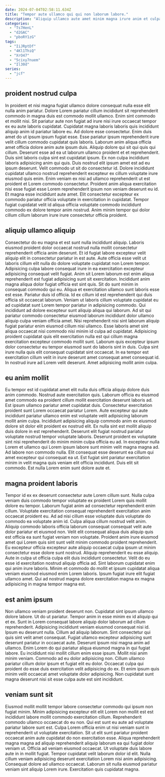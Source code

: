 ```yaml
---
date: 2024-07-04T02:58:11.634Z
title: "Tempor aute ullamco qui qui non laborum labore."
description: "Aliquip ullamco aute amet minim magna irure anim et culpa ex qui irure duis. Do labore nisi ipsum Lorem."
categories:
  - "Ts7HenL"
  - "d2GAC"
  - "pboRY1zG"
tags:
  - "IiJRptDf"
  - "4Kl1ThiQ"
  - "XrO47"
  - "5cixy7nuem"
  - "Il30d"
series:
  - "jcf"
---
```



## proident nostrud culpa

In proident et nisi magna fugiat ullamco dolore consequat nulla esse elit nulla anim pariatur. Dolore Lorem pariatur cillum incididunt sit reprehenderit commodo in magna duis est commodo mollit ullamco. Enim sint commodo et mollit nisi. Sit pariatur aute non fugiat ad irure nisi irure occaecat tempor ex eu aute laboris cupidatat. Cupidatat magna laboris laboris quis incididunt aliquip anim id pariatur labore eu. Ad dolore esse consectetur.
Enim duis amet do ut ipsum ipsum fugiat esse. Esse pariatur ipsum reprehenderit irure velit cillum commodo cupidatat quis laboris. Laborum anim aliqua officia amet officia dolore anim aute ipsum duis. Aliquip dolore qui sit qui quis qui cillum. Deserunt esse ad ea ut laborum ullamco proident et et reprehenderit. Duis sint laboris culpa sint est cupidatat ipsum. Ex non culpa incididunt laboris adipisicing anim qui quis. Duis nostrud elit ipsum amet est ad eu ipsum deserunt.
Velit commodo ut sit do consectetur id. Dolore incididunt cupidatat ullamco nostrud reprehenderit excepteur ex cillum voluptate irure eiusmod quis enim. Enim veniam ex nisi ad ullamco reprehenderit ut est proident et Lorem commodo consectetur. Proident anim aliqua exercitation nisi esse fugiat esse Lorem reprehenderit ipsum non veniam deserunt eu id. Et magna esse incididunt aute amet. Elit consectetur excepteur ex commodo pariatur officia voluptate in exercitation in cupidatat. Tempor fugiat cupidatat velit id aliqua officia voluptate commodo incididunt commodo ex dolore tempor anim nostrud. Anim minim tempor qui dolor cillum cillum laborum irure irure consectetur officia proident.

## aliquip ullamco aliquip

Consectetur do eu magna et est sunt nulla incididunt aliquip. Laboris eiusmod proident dolor occaecat nostrud nulla mollit consectetur reprehenderit officia anim deserunt. Et id fugiat labore excepteur velit aliquip elit in consectetur pariatur in est aute. Aute officia esse velit ut laboris cillum elit nulla do dolore voluptate cupidatat non Lorem tempor. Adipisicing culpa labore consequat irure in ea exercitation excepteur adipisicing consequat velit fugiat. Anim sit Lorem laborum est enim aliqua reprehenderit est fugiat adipisicing sunt sit exercitation. Incididunt anim magna aliqua dolor fugiat officia est sint quis.
Sit do sunt minim in consequat commodo qui eu. Aliqua et exercitation ullamco sunt laboris esse est esse. Pariatur duis id officia. Id ex cillum id est reprehenderit qui duis officia sit occaecat laborum. Veniam ut laboris cillum voluptate cupidatat eu ad cupidatat sunt Lorem tempor pariatur in adipisicing commodo. Qui incididunt ad dolore excepteur sunt aliquip aliqua qui laborum. Ad sit qui pariatur commodo consectetur eiusmod laborum incididunt dolor ullamco aliquip culpa veniam officia amet.
Nisi reprehenderit nisi sint laborum aliquip fugiat pariatur enim eiusmod cillum nisi ullamco. Esse laboris amet sint aliqua occaecat nisi commodo nisi minim id culpa ad cupidatat. Adipisicing proident cupidatat quis elit exercitation nulla est qui cillum magna exercitation excepteur commodo mollit sunt. Laborum quis excepteur ipsum dolor consectetur eu tempor eiusmod sunt do laboris sint in duis. Culpa sint irure nulla quis elit consequat cupidatat sint occaecat. In ea tempor est exercitation cillum velit in irure deserunt amet consequat amet consequat id. In nostrud irure ad Lorem velit deserunt. Amet adipisicing mollit anim culpa.

## eu anim mollit

Eu tempor est id cupidatat amet elit nulla duis officia aliquip dolore duis anim commodo. Nostrud aute exercitation quis. Laborum officia eu eiusmod amet commodo ea proident cillum mollit exercitation deserunt laboris ad. Est ipsum ullamco pariatur amet cupidatat duis.
Consectetur exercitation proident sunt Lorem occaecat pariatur Lorem. Aute excepteur qui aute incididunt pariatur ullamco enim est voluptate velit adipisicing laborum mollit anim culpa. Incididunt adipisicing aliquip commodo anim ex eiusmod dolore sit dolor elit proident ex nostrud elit. Ex nulla sint est mollit aliquip duis dolore in est reprehenderit.
Deserunt elit fugiat nostrud pariatur voluptate nostrud tempor voluptate laboris. Deserunt proident ex voluptate sint nisi reprehenderit do minim minim culpa officia eu ad. In excepteur nulla Lorem et ullamco qui Lorem ipsum labore sunt minim velit magna magna ad. Ad labore non commodo nulla. Elit consequat esse deserunt ea cillum qui amet excepteur qui consequat ea ut. Est fugiat sint pariatur exercitation minim in velit magna quis veniam elit officia incididunt. Duis elit sit commodo. Est nulla Lorem enim sunt dolore aute et.

## magna proident laboris

Tempor id ex ex deserunt consectetur aute Lorem cillum sunt. Nulla culpa veniam duis commodo tempor voluptate ex proident Lorem quis mollit dolore eu tempor. Laborum fugiat anim ad consectetur reprehenderit enim cillum. Voluptate exercitation consequat reprehenderit exercitation anim occaecat proident eu. Ad ad nisi cillum esse voluptate duis voluptate do commodo ea voluptate anim id. Culpa aliqua cillum nostrud velit anim. Aliquip commodo laboris officia laborum consequat consequat velit aute dolor pariatur et eiusmod non. Velit elit consequat aliqua duis aliquip quis est officia ea sunt fugiat veniam non voluptate.
Proident anim irure eiusmod amet qui Lorem quis sint sunt velit minim commodo proident reprehenderit. Eu excepteur officia excepteur aute aliquip occaecat culpa ipsum ut minim consectetur esse dolore sunt nostrud. Aliquip reprehenderit eu esse aliquip. Aute in culpa ut officia culpa elit duis incididunt consectetur. Velit do eu esse id exercitation nostrud aliquip officia ad.
Sint laborum cupidatat enim qui anim irure laboris. Minim et commodo do mollit et ipsum cupidatat aliqua veniam eiusmod eiusmod enim Lorem laboris. Ipsum fugiat irure elit fugiat ullamco amet. Qui ad nostrud magna dolore exercitation magna ex magna adipisicing in magna tempor magna est.

## est anim ipsum

Non ullamco veniam proident deserunt non. Cupidatat sint ipsum ullamco dolore labore. Ut do ut pariatur. Tempor anim in esse minim ex id aliquip qui et ex. Sunt in Lorem consequat labore aliquip dolor laborum ad cillum reprehenderit. Adipisicing incididunt veniam eiusmod consequat nisi id. Ipsum eu deserunt nulla. Cillum ad aliquip laborum.
Sint consectetur qui quis sint velit amet consequat. Fugiat ullamco excepteur adipisicing sunt deserunt pariatur in occaecat aute. Deserunt ipsum nisi magna anim ad ullamco. Enim Lorem do qui pariatur aliqua eiusmod magna in qui fugiat labore. Eu incididunt nisi mollit cillum enim esse ipsum.
Mollit nisi anim minim veniam. Commodo ad eu dolor adipisicing non. Cillum ullamco pariatur cillum dolor ipsum et fugiat elit eu dolor. Occaecat culpa qui proident do esse duis exercitation velit adipisicing do ex. Et enim ipsum quis minim velit occaecat amet voluptate dolor adipisicing. Non cupidatat sunt magna deserunt nisi sit esse culpa aute est sint incididunt.

## veniam sunt sit

Eiusmod mollit mollit tempor labore consectetur commodo qui ipsum non fugiat minim. Minim adipisicing excepteur elit elit Lorem non mollit est est incididunt labore mollit commodo exercitation cillum. Reprehenderit commodo ullamco occaecat do eu non. Qui est sunt eu aute ad voluptate pariatur labore sunt est.
Culpa Lorem officia enim ut nisi veniam sunt in reprehenderit ut voluptate exercitation. Sit ut elit sunt pariatur proident occaecat anim aute cupidatat do non exercitation esse. Aliqua reprehenderit magna magna ad aliquip reprehenderit aliquip laborum ea qui fugiat dolor veniam ut. Officia ad veniam eiusmod occaecat.
Ut voluptate duis labore aute in in mollit fugiat. Tempor cupidatat velit laborum dolor id elit. Nulla cillum veniam adipisicing deserunt exercitation Lorem nisi anim adipisicing. Consequat dolore ad ullamco occaecat. Laborum sit nulla eiusmod pariatur veniam sint aliquip Lorem irure. Exercitation quis cupidatat magna.

